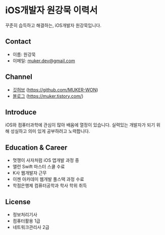 iOS개발자 원강묵 이력서
==================
꾸준히 습득하고 해결하는, iOS개발자 원강묵입니다.

## Contact
- 이름: 원강묵
- 이메일: muker.dev@gmail.com

## Channel
- [깃허브](https://github.com/MUKER-WON) (https://github.com/MUKER-WON)
- [블로그](https://muker.tistory.com/) (https://muker.tistory.com/)

## Introduce
iOS와 컴퓨터과학에 관심이 많아 배움에 열정이 있습니다.
실력있는 개발자가 되기 위해 성실하고 의미 있게 공부하려고 노력합니다.

## Education & Career
- 멋쟁이 사자처럼 iOS 앱개발 과정 중
- 앨런 Swift 마스터 스쿨 수료
- K사 웹개발자 근무
- 이젠 아카데미 웹개발 풀스택 과정 수료
- 학점은행제 컴퓨터공학과 학사 학위 취득

## License
- 정보처리기사
- 컴퓨터활용 1급
- 네트워크관리사 2급
